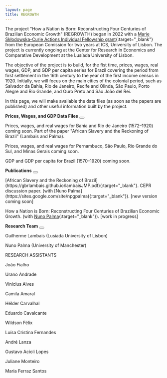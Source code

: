 ```yaml
---
layout: page
title: REGROWTH
---
```


The project "How a Nation is Born: Reconstructing Four Centuries of Brazilian Economic Growth" (REGROWTH) began in 2022 with a [Marie Skłodowska-Curie Actions Individual Fellowship grant](https://cordis.europa.eu/project/id/101031282){:target="_blank"} from the European Comission for two years at ICS, University of Lisbon. The project is currently ongoing at the Center for Research in Economics and Comparative Development at the Lusíada University of Lisbon.

The objective of the project is to build, for the fist time, prices, wages, real wages, GDP, and GDP per capita series for Brazil covering the period from first settlement in the 16th century to the year of the first income census in 1920. Initially, we will focus on the main cities of the colonial period, such as Salvador da Bahia, Rio de Janeiro, Recife and Olinda, São Paulo, Porto Alegre and Rio Grande, and Ouro Preto and São João del Rei.

In this page, we will make available the data files (as soon as the papers are published) and other useful information built by the project.

**Prices, Wages, and GDP Data Files**  <button class="collapsible" id="pw"></button>

<div class="content" id="pwdata" markdown="1">
Prices, wages, and real wages for Bahia and Rio de Janeiro (1572–1920) coming soon. Part of the paper "African Slavery and the Reckoning of Brazil" (Lambais and Palma).

Prices, wages, and real wages for Pernambuco, São Paulo, Rio Grande do Sul, and Minas Gerais coming soon.

GDP and GDP per capita for Brazil (1570–1920) coming soon.
</div>

**Publications**  <button class="collapsible" id="pub"></button>

<div class="content" id="pubdata" markdown="1">
[African Slavery and the Reckoning of Brazil](https://gbrlambais.github.io/lambaisJMP.pdf){:target="_blank"}. CEPR discussion paper. (with [Nuno Palma](https://sites.google.com/site/npgpalma){:target="_blank"}). [new version coming soon]

How a Nation is Born: Reconstructing Four Centuries of Brazilian Economic Growth. (with [Nuno Palma](https://sites.google.com/site/npgpalma){:target="_blank"}). [work in progress]
</div>


**Research Team**  <button class="collapsible" id="rt"></button>

<div class="content" id="rtdata" markdown="1">
Guilherme Lambais (Lusíada University of Lisbon)

Nuno Palma (University of Manchester)

RESEARCH ASSISTANTS

João Fialho

Urano Andrade

Vinicius Alves

Camila Amaral

Hélder Carvalhal

Eduardo Cavalcante

Wildson Félix

Luísa Cristina Fernandes

André Lanza

Gustavo Acioli Lopes

Juliane Monteiro

Maria Ferraz Santos
</div>

